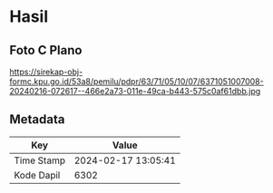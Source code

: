 # Hasil

## Foto C Plano

https://sirekap-obj-formc.kpu.go.id/53a8/pemilu/pdpr/63/71/05/10/07/6371051007008-20240216-072617--466e2a73-011e-49ca-b443-575c0af61dbb.jpg


## Metadata

| Key        | Value               |
| ---------- | ------------------- |
| Time Stamp | 2024-02-17 13:05:41 |
| Kode Dapil | 6302                |



